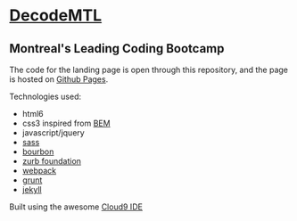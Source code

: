 # [DecodeMTL](http://www.decodemtl.com)
## Montreal's Leading Coding Bootcamp

The code for the landing page is open through this repository, and the page is hosted on [Github Pages](https://pages.github.com/).

Technologies used:
* html6
* css3 inspired from [BEM](https://bem.info/)
* javascript/jquery
* [sass](http://sass-lang.com/)
* [bourbon](http://bourbon.io/)
* [zurb foundation](http://foundation.zurb.com/)
* [webpack](http://webpack.github.io/)
* [grunt](http://gruntjs.com/)
* [jekyll](http://jekyllrb.com/)


Built using the awesome [Cloud9 IDE](http://c9.io/)
